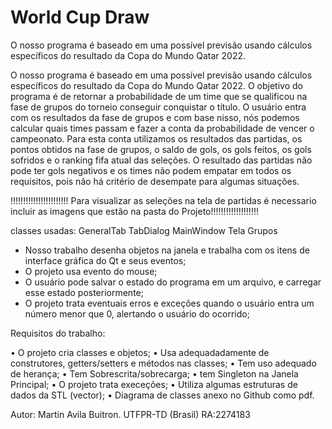 # World Cup Draw
 O nosso programa é baseado em uma possível previsão usando cálculos específicos do resultado da Copa do Mundo Qatar 2022.

O nosso programa é baseado em uma possível previsão usando cálculos específicos do resultado
da Copa do Mundo Qatar 2022.
O objetivo do programa é de retornar a probabilidade de um time que se qualificou
na fase de grupos do torneio conseguir conquistar o título.
O usuário entra com os resultados da fase de grupos e com base nisso, nós podemos calcular
quais times passam e fazer a conta da probabilidade de vencer o campeonato.
Para esta conta utilizamos os resultados das partidas, os pontos obtidos na fase de grupos,
o saldo de gols, os gols feitos, os gols sofridos e o ranking fifa atual das seleções.
O resultado das partidas não pode ter gols negativos e os times não podem empatar em todos
os requisitos, pois não há critério de desempate para algumas situações.

!!!!!!!!!!!!!!!!!!!!!!! Para visualizar as seleções na tela de partidas é necessario incluir as imagens que estão na pasta do Projeto!!!!!!!!!!!!!!!!!!!

classes usadas:
GeneralTab
TabDialog
MainWindow
Tela
Grupos

- Nosso trabalho desenha objetos na janela e trabalha com os itens de interface gráfica do Qt e seus eventos;
- O projeto usa evento do mouse;
- O usuário pode salvar o estado do programa em um arquivo, e carregar esse estado posteriormente;
- O projeto trata eventuais erros e exceções quando o usuário entra um número menor que 0, alertando o usuário do ocorrido;

Requisitos do trabalho:

• O projeto cria classes e objetos;
• Usa adequadadamente de construtores, getters/setters e métodos nas classes;
• Tem uso adequado de herança;
• Tem Sobrescrita/sobrecarga;
• tem Singleton na Janela Principal;
• O projeto trata execeções;
• Utiliza algumas estruturas de dados da STL (vector);
• Diagrama de classes anexo no Github como pdf.

Autor: Martin Avila Buitron. UTFPR-TD (Brasil)
RA:2274183